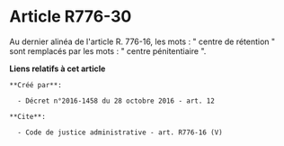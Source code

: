 # Article R776-30

Au dernier alinéa de l'article R. 776-16, les mots : " centre de rétention " sont remplacés par les mots : " centre
pénitentiaire ".

**Liens relatifs à cet article**

	**Créé par**:

	  - Décret n°2016-1458 du 28 octobre 2016 - art. 12

	**Cite**:

	  - Code de justice administrative - art. R776-16 (V)
